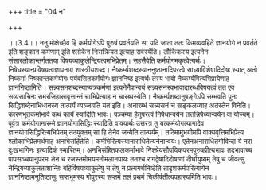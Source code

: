 +++
title = "04 न"

+++
  
  
।।3.4।। ननु मोक्षेच्छैव हि कर्मयोगेऽपि पुरुषं प्रवर्तयति सा यदि जाता ततः
किमव्यवहिते ज्ञानयोगे न प्रवर्तते इति शङ्कान कर्मणाम् इति श्लोकेन
निराक्रियत इत्याह सर्वस्येति। लौकिकस्य इत्यनेन संसारलोकान्तर्गततया
विषयव्याकुलेन्द्रियत्वमभिप्रेतम्। सहसैवेति कर्मयोगमकृत्वेत्यर्थः।
निषेधस्यान्यविषयत्वज्ञापनाय शास्त्रीयशब्दः।
नैष्कर्म्यशब्दस्याननुष्ठानादिपरत्वे साध्याविशेषादिदोषः स्यात् अतो
निष्कर्मा निष्क्रान्तकर्मयोगः पर्यवसितकर्मयोगः ज्ञाननिष्ठ इत्यर्थः तस्य
भावो नैष्कर्म्यमित्यभिप्रायेणाह ज्ञाननिष्ठामिति।
सन्न्यसनशब्दस्याप्यत्रकर्मणां इत्यनेनैवान्वयं
सन्न्यसनस्वभावादारब्धविषयत्वं तत एव सव्यसाचिनः समरजिहासावृत्तान्तं
चाभिप्रेत्याह न चारब्धस्येति। नैष्कर्म्यशब्दानुषङ्गेऽपि सम्भवति पुनः
सिद्धिशब्देनाभिधानस्य तात्पर्यं व्यञ्जयति यत इति। अनारम्भं सन्न्यसनं च
सङ्कलय्याह अतस्तेन विनेति। कारणभूतकर्माभावे कथं कार्यं स्यादिति भावः।
पञ्चम्या हेतुपरत्वं निषेधान्वयेन तत्तन्निषेध्यान्वयेन वा योज्यम्।
पूर्वत्र कर्मयोगानारम्भे ज्ञानयोगासिद्धिः स्यादिति वाक्यार्थः उत्तरत्र
तु यत्कर्मयोगत्यागादेव ज्ञानयोगसिद्धिरित्यभिप्रेतम् तदयुक्तम् सा हि
तेनैव जन्येति तात्पर्यम्। तदिमामुभयीमपि वाक्यवृत्तिमभिप्रेत्य
श्लोकाभिप्रेतमर्थमाह अनभिसंहितेति। कर्मभिरित्यस्यानाराधितेत्यनेनान्वयः।
एतेनअनाराधितगोविन्दा ये नरा दुःखभागिनः इत्यादिकं स्मारितम्।
अनभिसंहितफलकर्माभावे निश्श्रेयसौपयिकपरमपुरुषप्रीत्यभावः तदभावाच्च
पापसञ्चयानुपरमः तेन च रजस्तमोमयमनोमलानपायः ततश्च रागद्वेषादिदोषाणां
दीर्घायुष्यम् तेषु च जीवत्सु नेन्द्रियव्याकुलताशान्तिः
बहिर्विषयव्याकुलेषु च तेषु न प्रत्यगर्थनिष्ठेति तादृशकर्मपरित्यागेन
ज्ञाननिष्ठामनुतिष्ठासुः सप्तभूमस्य गोपुरस्य सप्तमं तलं प्रथमं
चिकीर्षतीत्यपहास्यमिति भावः।  
  
